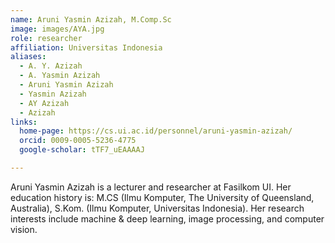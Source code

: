 ```yaml
---
name: Aruni Yasmin Azizah, M.Comp.Sc
image: images/AYA.jpg
role: researcher
affiliation: Universitas Indonesia
aliases:
  - A. Y. Azizah
  - A. Yasmin Azizah
  - Aruni Yasmin Azizah
  - Yasmin Azizah
  - AY Azizah
  - Azizah
links:
  home-page: https://cs.ui.ac.id/personnel/aruni-yasmin-azizah/
  orcid: 0009-0005-5236-4775
  google-scholar: tTF7_uEAAAAJ

---
```


Aruni Yasmin Azizah is a lecturer and researcher at Fasilkom UI. Her education history is: M.CS (Ilmu Komputer, The University of Queensland, Australia), S.Kom. (Ilmu Komputer, Universitas Indonesia). Her research interests include machine & deep learning, image processing, and computer vision.
